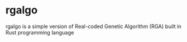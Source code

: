 # rgalgo

rgalgo is a simple version of Real-coded Genetic Algorithm (RGA) built in Rust programming language
